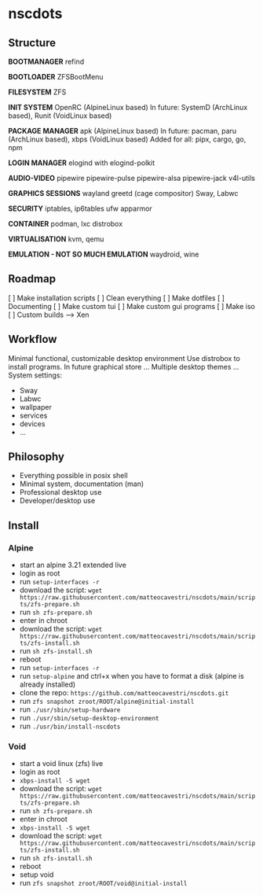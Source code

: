 # nscdots

## Structure

**BOOTMANAGER**
refind

**BOOTLOADER**
ZFSBootMenu

**FILESYSTEM**
ZFS

**INIT SYSTEM**
OpenRC (AlpineLinux based)
In future:  SystemD (ArchLinux based), Runit (VoidLinux based)

**PACKAGE MANAGER**
apk (AlpineLinux based)
In future: pacman, paru (ArchLinux based), xbps (VoidLinux based)
Added for all:
pipx, cargo, go, npm

**LOGIN MANAGER**
elogind with elogind-polkit

**AUDIO-VIDEO**
pipewire
pipewire-pulse pipewire-alsa pipewire-jack v4l-utils

**GRAPHICS SESSIONS**
wayland
greetd (cage compositor)
Sway, Labwc

**SECURITY**
iptables, ip6tables ufw
apparmor

**CONTAINER**
podman, lxc
distrobox

**VIRTUALISATION**
kvm, qemu

**EMULATION - NOT SO MUCH EMULATION**
waydroid, wine

## Roadmap

[ ] Make installation scripts
[ ] Clean everything
[ ] Make dotfiles
[ ] Documenting
[ ] Make custom tui
[ ] Make custom gui programs
[ ] Make iso
[ ] Custom builds --> Xen

## Workflow

Minimal functional, customizable desktop environment
Use distrobox to install programs.
In future graphical store ...
Multiple desktop themes ...
System settings:

- Sway
- Labwc
- wallpaper
- services
- devices
- ...

## Philosophy

- Everything possible in posix shell
- Minimal system, documentation (man)
- Professional desktop use
- Developer/desktop use

## Install

### Alpine

- start an alpine 3.21 extended live
- login as root
- run `setup-interfaces -r`
- download the script: `wget https://raw.githubusercontent.com/matteocavestri/nscdots/main/scripts/zfs-prepare.sh`
- run `sh zfs-prepare.sh`
- enter in chroot
- download the script: `wget https://raw.githubusercontent.com/matteocavestri/nscdots/main/scripts/zfs-install.sh`
- run `sh zfs-install.sh`
- reboot
- run `setup-interfaces -r`
- run `setup-alpine` and ctrl+x when you have to format a disk (alpine is already installed)
- clone the repo: `https://github.com/matteocavestri/nscdots.git`
- run `zfs snapshot zroot/ROOT/alpine@initial-install`
- run `./usr/sbin/setup-hardware`
- run `./usr/sbin/setup-desktop-environment`
- run `./usr/bin/install-nscdots`

### Void

- start a void linux (zfs) live
- login as root
- `xbps-install -S wget`
- download the script: `wget https://raw.githubusercontent.com/matteocavestri/nscdots/main/scripts/zfs-prepare.sh`
- run `sh zfs-prepare.sh`
- enter in chroot
- `xbps-install -S wget`
- download the script: `wget https://raw.githubusercontent.com/matteocavestri/nscdots/main/scripts/zfs-install.sh`
- run `sh zfs-install.sh`
- reboot
- setup void
- run `zfs snapshot zroot/ROOT/void@initial-install`

